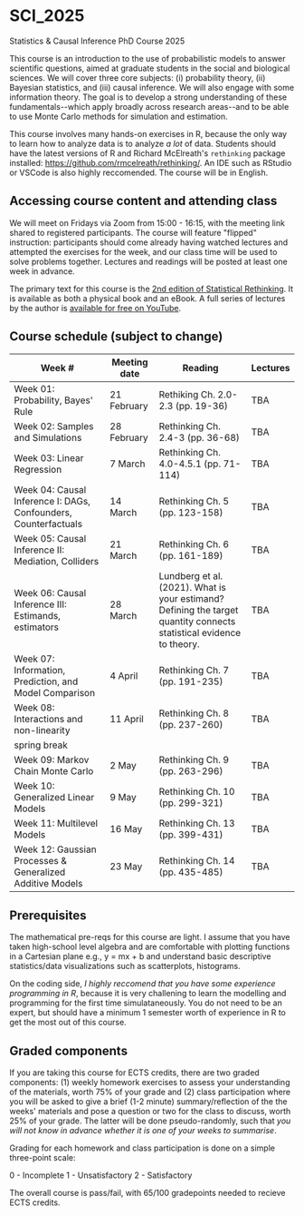 # SCI_2025
Statistics &amp; Causal Inference PhD Course 2025

This course is an introduction to the use of probabilistic models to answer scientific questions, aimed at graduate students in the social and biological sciences. We will cover three core subjects: (i) probability theory, (ii) Bayesian statistics, and (iii) causal inference. We will also engage with some information theory. The goal is to develop a strong understanding of these fundamentals--which apply broadly across research areas--and to be able to use Monte Carlo methods for simulation and estimation.

This course involves many hands-on exercises in R, because the only way to learn how to analyze data is to analyze *a lot* of data. Students should have the latest versions of R and Richard McElreath's `rethinking` package installed: https://github.com/rmcelreath/rethinking/. An IDE such as RStudio or VSCode is also highly reccomended. The course will be in English.

## Accessing course content and attending class

We will meet on Fridays via Zoom from 15:00 - 16:15, with the meeting link shared to registered participants. The course will feature "flipped" instruction: participants should come already having watched lectures and attempted the exercises for the week, and our class time will be used to solve problems together. Lectures and readings will be posted at least one week in advance.

The primary text for this course is the [2nd edition of Statistical Rethinking](https://github.com/rmcelreath/rethinking/). It is available as both a physical book and an eBook. A full series of lectures by the author is [available for free on YouTube](https://www.youtube.com/playlist?list=PLDcUM9US4XdMROZ57-OIRtIK0aOynbgZN).

## Course schedule (subject to change)

| Week # | Meeting date | Reading | Lectures |
| ------- | -------------- | ------------- | ---------------------- |
| Week 01: Probability, Bayes' Rule | 21 February  | Rethiking Ch. 2.0-2.3 (pp. 19-36) | TBA
| Week 02: Samples and Simulations | 28 February  | Rethinking Ch. 2.4-3 (pp. 36-68) | TBA
| Week 03: Linear Regression | 7 March  | Rethinking Ch. 4.0-4.5.1 (pp. 71-114) | TBA
| Week 04: Causal Inference I: DAGs, Confounders, Counterfactuals | 14 March  | Rethinking Ch. 5 (pp. 123-158) | TBA
| Week 05: Causal Inference II: Mediation, Colliders | 21 March  | Rethinking Ch. 6 (pp. 161-189) | TBA
| Week 06: Causal Inference III: Estimands, estimators | 28 March  | Lundberg et al. (2021). What is your estimand? Defining the target quantity connects statistical evidence to theory. | TBA
| Week 07: Information, Prediction, and Model Comparison | 4 April  | Rethinking Ch. 7 (pp. 191-235) | TBA
| Week 08: Interactions and non-linearity | 11 April  | Rethinking Ch. 8 (pp. 237-260) | TBA
| spring break |
| Week 09: Markov Chain Monte Carlo | 2 May  | Rethinking Ch. 9 (pp. 263-296) | TBA
| Week 10: Generalized Linear Models | 9 May  | Rethinking Ch. 10 (pp. 299-321) | TBA
| Week 11: Multilevel Models | 16 May  | Rethinking Ch. 13 (pp. 399-431) | TBA
| Week 12: Gaussian Processes & Generalized Additive Models | 23 May | Rethinking Ch. 14 (pp. 435-485) | TBA

## Prerequisites

The mathematical pre-reqs for this course are light. I assume that you have taken high-school level algebra and are comfortable with plotting functions in a Cartesian plane e.g., y = mx + b and understand basic descriptive statistics/data visualizations such as scatterplots, histograms.

On the coding side, *I highly reccomend that you have some experience programming in R*, because it is very challening to learn the modelling and programming for the first time simulataneously. You do not need to be an expert, but should have a minimum 1 semester worth of experience in R to get the most out of this course.

## Graded components

If you are taking this course for ECTS credits, there are two graded components: (1) weekly homework exercises to assess your understanding of the materials, worth 75% of your grade and (2) class participation where you will be asked to give a brief (1-2 minute) summary/reflection of the the weeks' materials and pose a question or two for the class to discuss, worth 25% of your grade. The latter will be done pseudo-randomly, such that *you will not know in advance whether it is one of your weeks to summarise*.

Grading for each homework and class participation is done on a simple three-point scale: 

0 - Incomplete
1 - Unsatisfactory
2 - Satisfactory

The overall course is pass/fail, with 65/100 gradepoints needed to recieve ECTS credits.

